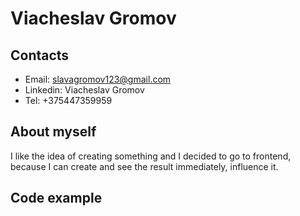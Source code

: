 # Viacheslav Gromov

## Contacts
* Email: slavagromov123@gmail.com
* Linkedin: Viacheslav Gromov
* Tel: +375447359959

## About myself

 I like the idea of creating something and I decided to go to frontend, because I can create and see the result immediately, influence it.

## Code example 

